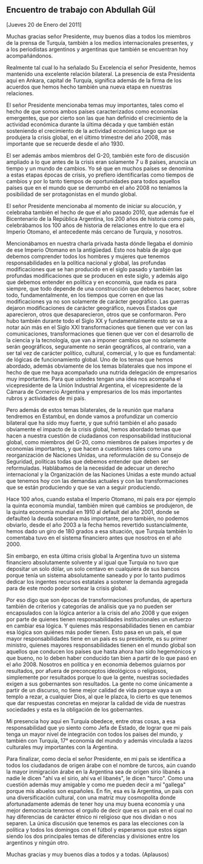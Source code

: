 Encuentro de trabajo con Abdullah Gül
-------------------------------------

[Jueves 20 de Enero del 2011]

Muchas gracias señor Presidente, muy buenos días a todos los miembros de
la prensa de Turquía, también a los medios internacionales presentes, y
a los periodistas argentinos y argentinas que también se encuentran hoy
acompañándonos.

Realmente tal cual lo ha señalado Su Excelencia el señor Presidente,
hemos mantenido una excelente relación bilateral. La presencia de esta
Presidenta aquí en Ankara, capital de Turquía, significa además de la
firma de los acuerdos que hemos hecho también una nueva etapa en
nuestras relaciones.

El señor Presidente mencionaba temas muy importantes, tales como el
hecho de que somos ambos países caracterizados como economías
emergentes, que por cierto son las que han definido el crecimiento de la
actividad económica durante la última década y que también están
sosteniendo el crecimiento de la actividad económica luego que se
produjera la crisis global, en el último trimestre del año 2008, más
importante que se recuerde desde el año 1930.

El ser además ambos miembros del G-20, también este foro de discusión
ampliado a lo que antes de la crisis eran solamente 7 u 8 países,
anuncia un tiempo y un mundo de cambios. Yo sé que en muchos países se
denomina a estas etapas épocas de crisis, yo prefiero identificarlas
como tiempos de cambios y por lo tanto tiempos de oportunidades para
todos aquellos países que en el mundo que se derrumbó en el año 2008 no
teníamos la posibilidad de ser protagonistas en el mundo global.

El señor Presidente mencionaba al momento de iniciar su alocución, y
celebraba también el hecho de que el año pasado 2010, que además fue el
Bicentenario de la República Argentina, los 200 años de historia como
país, celebrábamos los 100 años de historia de relaciones entre lo que
era el Imperio Otomano, el antecedente más cercano de Turquía, y
nosotros.

Mencionábamos en nuestra charla privada hasta dónde llegaba el dominio
de ese Imperio Otomano en la antigüedad. Esto nos habla de algo que
debemos comprender todos los hombres y mujeres que tenemos
responsabilidades en la política nacional y global, las profundas
modificaciones que se han producido en el siglo pasado y también las
profundas modificaciones que se producen en este siglo, y además algo
que debemos entender en política y en economía, que nada es para
siempre, que todo depende de una construcción que debemos hacer, sobre
todo, fundamentalmente, en los tiempos que corren en que las
modificaciones ya no son solamente de carácter geográfico. Las guerras
dejaron modificaciones de carácter geográfico, nuevos Estados que
aparecieron, otros que desaparecieron, otros que se conformaron. Pero
hubo también durante todo el Siglo XX y fundamentalmente esto se va a
notar aún más en el Siglo XXI transformaciones que tienen que ver con
las comunicaciones, transformaciones que tienen que ver con el
desarrollo de la ciencia y la tecnología, que van a imponer cambios que
no solamente serán geográficos, seguramente no serán geográficos, al
contrario, van a ser tal vez de carácter político, cultural, comercial,
y lo que es fundamental: de lógicas de funcionamiento global. Uno de los
temas que hemos abordado, además obviamente de los temas bilaterales que
nos impone el hecho de que me haya acompañado una nutrida delegación de
empresarios muy importantes. Para que ustedes tengan una idea nos
acompaña el vicepresidente de la Unión Industrial Argentina, el
vicepresidente de la Cámara de Comercio Argentina y empresarios de los
más importantes rubros y actividades de mi país.

Pero además de estos temas bilaterales, de la reunión que mañana
tendremos en Estambul, en donde vamos a profundizar un comercio
bilateral que ha sido muy fuerte, y que sufrió también el año pasado
obviamente el impacto de la crisis global, hemos abordado temas que
hacen a nuestra cuestión de ciudadanos con responsabilidad institucional
global, como miembros del G-20, como miembros de países importes y de
economías importantes, y que hacen a cuestiones tales como una
reorganización de Naciones Unidas, una reformulación de su Consejo de
Seguridad, políticas todas que debemos entender que deben ser
reformuladas. Hablábamos de la necesidad de adecuar un derecho
internacional y la Organización de las Naciones Unidas a este mundo
actual que tenemos hoy con las demandas actuales y con las
transformaciones que se están produciendo y que se van a seguir
produciendo.

Hace 100 años, cuando estaba el Imperio Otomano, mi país era por ejemplo
la quinta economía mundial, también miren qué cambios se produjeron, de
la quinta economía mundial en 1910 al default del año 2001, donde se
defaulteó la deuda soberana más importante, pero también, no podemos
obviarlo, desde el año 2003 a la fecha hemos revertido sustancialmente,
hemos dado un giro de 180 grados a esa situación, que Turquía también lo
comentaba tuvo en el sistema financiero antes que nosotros en el año
2000.

Sin embargo, en esta última crisis global la Argentina tuvo un sistema
financiero absolutamente solvente y al igual que Turquía no tuvo que
depositar un solo dólar, un solo centavo en cualquiera de sus bancos
porque tenía un sistema absolutamente saneado y por lo tanto pudimos
dedicar los ingentes recursos estatales a sostener la demanda agregada
para de este modo poder sortear la crisis global.

Por eso digo que son épocas de transformaciones profundas, de apertura
también de criterios y categorías de análisis que ya no pueden ser
encapsulados con la lógica anterior a la crisis del año 2008 y que
exigen por parte de quienes tienen responsabilidades institucionales un
esfuerzo en cambiar esa lógica. Y quienes más responsabilidades tienen
en cambiar esa lógica son quiénes más poder tienen. Esto pasa en un
país, el que mayor responsabilidades tiene en un país es su presidente,
es su primer ministro, quienes mayores responsabilidades tienen en el
mundo global son aquellos que conducen los países que hasta ahora han
sido hegemónicos y que bueno, no lo deben haber conducido tan bien a
partir de lo que pasó en el año 2008. Nosotros en política y en economía
debemos guiarnos por resultados, por afuera de preconceptos ideológicos
o religiosos, simplemente por resultados porque lo que la gente,
nuestras sociedades exigen a sus gobernantes son resultados. La gente no
come únicamente a partir de un discurso, no tiene mejor calidad de vida
porque vaya a un templo a rezar, a cualquier Dios, al que le plazca, lo
cierto es que tenemos que dar respuestas concretas en mejorar la calidad
de vida de nuestras sociedades y esta es la obligación de los
gobernantes.

Mi presencia hoy aquí en Turquía obedece, entre otras cosas, a esa
responsabilidad que yo siento como Jefa de Estado, de lograr que mi país
tenga un mayor nivel de integración con todos los países del mundo, y
también con Turquía, 17° economía del mundo y además vinculada a lazos
culturales muy importantes con la Argentina.

Para finalizar, como decía el señor Presidente, en mi país se identifica
a todos los ciudadanos de origen árabe con el nombre de turcos, aún
cuando la mayor inmigración árabe en la Argentina sea de origen sirio
libanés a nadie le dicen "ahí va el sirio, ahí va el libanés", le dicen
"turco". Como una cuestión además muy amigable y como me pueden decir a
mí "gallega" porque mis abuelos son españoles. En fin, esa es la
Argentina, un país con una diversificación cultural, con una matriz muy
cosmopolita donde afortunadamente además de tener hoy una muy buena
economía y una mejor democracia tenemos el orgullo de decir que es un
país en el cual no hay diferencias de carácter étnico ni religioso que
nos dividan o nos separen. La única discusión que tenemos es para las
elecciones con la política y todos los domingos con el fútbol y
esperamos que estos sigan siendo los dos principales temas de
diferencias y divisiones entre los argentinos y ningún otro.

Muchas gracias y muy buenos días a todos y a todas. (Aplausos)

 

 

